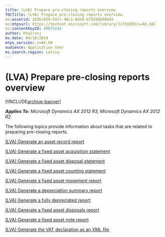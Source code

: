 ```yaml
---
title: (LVA) Prepare pre-closing reports overview
TOCTitle: (LVA) Prepare pre-closing reports overview
ms:assetid: 103bc829-547c-48c1-8d20-b73d38b98bd3
ms:mtpsurl: https://technet.microsoft.com/library/JJ731003(v=AX.60)
ms:contentKeyID: 49675243
author: Khairunj
ms.date: 04/18/2014
mtps_version: v=AX.60
audience: Application User
ms.search.region: Latvia
---
```


# (LVA) Prepare pre-closing reports overview 


[!INCLUDE[archive-banner](includes/archive-banner.md)]


_**Applies To:** Microsoft Dynamics AX 2012 R3, Microsoft Dynamics AX 2012 R2_

The following topics provide information about tasks that are related to preparing pre-closing reports.

[(LVA) Generate an asset record report](lva-generate-an-asset-record-report.md)

[(LVA) Generate a fixed asset acquisition statement](lva-generate-a-fixed-asset-acquisition-statement.md)

[(LVA) Generate a fixed asset disposal statement](lva-generate-a-fixed-asset-disposal-statement.md)

[(LVA) Generate a fixed asset counting statement](lva-generate-a-fixed-asset-counting-statement.md)

[(LVA) Generate a fixed asset movement report](lva-generate-a-fixed-asset-movement-report.md)

[(LVA) Generate a depreciation summary report](lva-generate-a-depreciation-summary-report.md)

[(LVA) Generate a fully depreciated report](lva-generate-a-fully-depreciated-report.md)

[(LVA) Generate a fixed asset disposals report](lva-generate-a-fixed-asset-disposals-report.md)

[(LVA) Generate a fixed asset note report](lva-generate-a-fixed-asset-note-report.md)

[(LVA) Generate the VAT declaration as an XML file](lva-generate-the-vat-declaration-as-an-xml-file.md)

  


